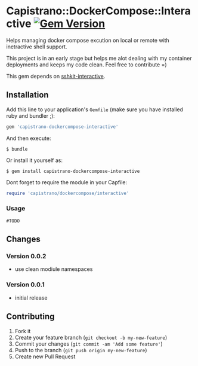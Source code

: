 # Capistrano::DockerCompose::Interactive [![Gem Version](https://badge.fury.io/rb/capistrano-dockercompose-interactive.svg)](https://badge.fury.io/rb/capistrano-dockercompose-interactive)

Helps managing docker compose excution on local or remote with inetractive shell support.

This project is in an early stage but helps me alot dealing with my container deployments and keeps my code clean. Feel free to contribute =)

This gem depends on [sshkit-interactive](https://github.com/afeld/sshkit-interactive).

## Installation

Add this line to your application's `Gemfile` (make sure you have installed ruby and bundler ;):

```ruby
gem 'capistrano-dockercompose-interactive'
```

And then execute:

    $ bundle

Or install it yourself as:

    $ gem install capistrano-dockercompose-interactive

Dont forget to require the module in your Capfile:

```ruby
require 'capistrano/dockercompose/interactive'
```  

### Usage
    #TODO

## Changes

### Version 0.0.2
  * use clean modiule namespaces
  
### Version 0.0.1
  * initial release

## Contributing

1. Fork it
2. Create your feature branch (`git checkout -b my-new-feature`)
3. Commit your changes (`git commit -am 'Add some feature'`)
4. Push to the branch (`git push origin my-new-feature`)
5. Create new Pull Request
